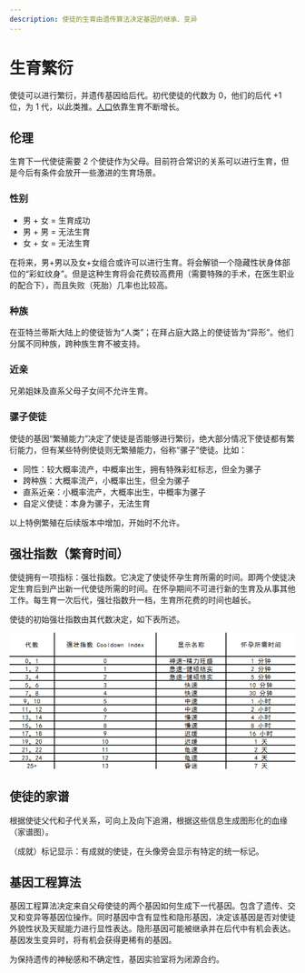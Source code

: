 ```yaml
---
description: 使徒的生育由遗传算法决定基因的继承、变异
---
```


# 生育繁衍

使徒可以进行繁衍，并遗传基因给后代。初代使徒的代数为 0，他们的后代 +1 位，为 1 代，以此类推。[人口](population.md)依靠生育不断增长。

## 伦理

生育下一代使徒需要 2 个使徒作为父母。目前符合常识的关系可以进行生育，但是今后有条件会放开一些激进的生育场景。

### 性别

* 男 + 女 = 生育成功
* 男 + 男 = 无法生育
* 女 + 女 = 无法生育

在将来，男+男以及女+女组合或许可以进行生育。将会解锁一个隐藏性状身体部位的“彩虹纹身”。但是这种生育将会花费较高费用（需要特殊的手术，在医生职业的配合下），而且失败（死胎）几率也比较高。

### 种族

在亚特兰蒂斯大陆上的使徒皆为“人类”；在拜占庭大路上的使徒皆为“异形”。他们分属不同种族，跨种族生育不被支持。

### 近亲

兄弟姐妹及直系父母子女间不允许生育。

### 骡子使徒

使徒的基因“繁殖能力”决定了使徒是否能够进行繁衍，绝大部分情况下使徒都有繁衍能力，但有某些特例使徒则无繁殖能力，俗称“骡子”使徒。比如：

* 同性：较大概率流产，中概率出生，拥有特殊彩虹标志，但全为骡子
* 跨种族：大概率流产，小概率出生，但全为骡子
* 直系近亲：小概率流产，大概率出生，中概率为骡子
* 自定义使徒：本身为骡子，无法生育

以上特例繁殖在后续版本中增加，开始时不允许。

## 强壮指数（繁育时间）

使徒拥有一项指标：强壮指数。它决定了使徒怀孕生育所需的时间。即两个使徒决定生育后到产出新一代使徒所需的时间。在怀孕期间不可进行新的生育及从事其他工作。每生育一次后代，强壮指数升一档，生育所花费的时间也越长。

使徒的初始强壮指数由其代数决定，如下表所述。

![&#x5F3A;&#x58EE;&#x6307;&#x6570;](../../../.gitbook/assets/getting-started-game-entities-apostle-breed-cn-1.png)

## 使徒的家谱

根据使徒父代和子代关系，可向上及向下追溯，根据这些信息生成图形化的血缘（家谱图）。

（成就）标记显示：有成就的使徒，在头像旁会显示有特定的统一标记。

## 基因工程算法

基因工程算法决定来自父母使徒的两个基因如何生成下一代基因。包含了遗传、交叉和变异等基因位操作。同时基因中含有显性和隐形基因，决定该基因是否对使徒外貌性状及天赋能力进行显性表达。隐形基因可能被继承并在后代中有机会表达。基因发生变异时，将有机会获得更稀有的基因。

为保持遗传的神秘感和不确定性，基因实验室将为闭源合约。

